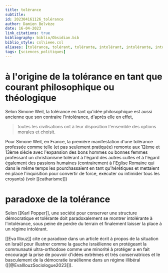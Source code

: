 ```yaml
---
title: tolérance
subtitle:
id: 202304161126_tolérance
author: Damien Belvèze
date: 16-04-2023
link_citations: true
bibliography: biblio/Obsidian.bib
biblio_style: csl\ieee.csl
aliases: [tolérance, tolérant, tolérante, intolérant, intolérante, intolérants, intolérantes, intolérance]
tags: [sciences_politiques]
---
```

# à l'origine de la tolérance en tant que courant philosophique ou théologique

Selon Simone Weil, la tolérance en tant qu'idée philosophique est aussi ancienne que son contraire l'intolérance, d'après elle en effet, 

> toutes les civilisations ont à leur disposition l'ensemble des options morales et choisit. 

Pour Simone Weil, en France, la première manifestation d'une tolérance professée comme telle (et pas seulement pratiquée) remonte aux 12ème et 13ème siècle avec l'expansion des bons hommes ou bonnes femmes professant un christianisme tolérant à l'égard des autres cultes et à l'égard également des passions humaines (contrairement à l'Eglise Romaine qui dans le même temps les pourchassaient en tant qu'hérétiques et mettaient en place l'inquisition pour convertir de force, exécuter ou intimider tous les croyants)
(voir [[catharisme]])


# paradoxe de la tolérance

Selon [[Karl Popper]], une société pour conserver une structure démocratique et tolérante doit paradoxalement se montrer intolérante à l'intolérance, sous peine de perdre du terrain et finalement laisser la place à un régime intolérant.

[[Eva Illouz]] cite ce paradoxe dans un article écrit à propos de la situation en Israël pour illustrer comme la gauche israëlienne en protégeant la communauté ultra-orthodoxe comme une minorité à protéger a en fait encouragé la prise de pouvoir d'idées extrêmes et très conservatrices et le basculement de la démocratie israëlienne dans un régime illibéral ([[@EvaIllouzSociologue2023]]).








